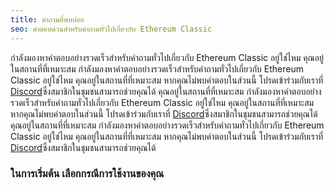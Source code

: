 ```yaml
---
title: คำถามที่พบบ่อย
seo: คำตอบด่วนสำหรับคำถามทั่วไปเกี่ยวกับ Ethereum Classic
---
```


กำลังมองหาคำตอบอย่างรวดเร็วสำหรับคำถามทั่วไปเกี่ยวกับ Ethereum Classic อยู่ใช่ไหม คุณอยู่ในสถานที่ที่เหมาะสม กำลังมองหาคำตอบอย่างรวดเร็วสำหรับคำถามทั่วไปเกี่ยวกับ Ethereum Classic อยู่ใช่ไหม คุณอยู่ในสถานที่ที่เหมาะสม หากคุณไม่พบคำตอบในส่วนนี้ โปรดเข้าร่วมกับเราที่ [Discord](https://ethereumclassic.org/discord)ซึ่งสมาชิกในชุมชนสามารถช่วยคุณได้ คุณอยู่ในสถานที่ที่เหมาะสม กำลังมองหาคำตอบอย่างรวดเร็วสำหรับคำถามทั่วไปเกี่ยวกับ Ethereum Classic อยู่ใช่ไหม คุณอยู่ในสถานที่ที่เหมาะสม หากคุณไม่พบคำตอบในส่วนนี้ โปรดเข้าร่วมกับเราที่ [Discord](https://ethereumclassic.org/discord)ซึ่งสมาชิกในชุมชนสามารถช่วยคุณได้ คุณอยู่ในสถานที่ที่เหมาะสม กำลังมองหาคำตอบอย่างรวดเร็วสำหรับคำถามทั่วไปเกี่ยวกับ Ethereum Classic อยู่ใช่ไหม คุณอยู่ในสถานที่ที่เหมาะสม หากคุณไม่พบคำตอบในส่วนนี้ โปรดเข้าร่วมกับเราที่ [Discord](https://ethereumclassic.org/discord)ซึ่งสมาชิกในชุมชนสามารถช่วยคุณได้

### ในการเริ่มต้น เลือกกรณีการใช้งานของคุณ
